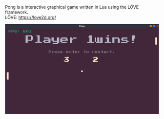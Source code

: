 Pong is a  interactive graphical game written in Lua using the LÖVE framework.\
LÖVE: https://love2d.org/

![Alt text](/pong.png?raw=true "Screenshot:")
